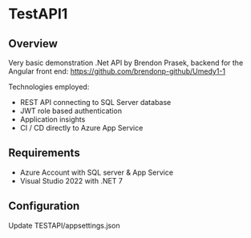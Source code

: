 # TestAPI1
## Overview
Very basic demonstration .Net API by Brendon Prasek, backend for the Angular front end: https://github.com/brendonp-github/Umedy1-1

Technologies employed:
* REST API connecting to SQL Server database
* JWT role based authentication
* Application insights
* CI / CD directly to Azure App Service

## Requirements
* Azure Account with SQL server & App Service
* Visual Studio 2022 with .NET 7 

## Configuration
Update TESTAPI/appsettings.json
